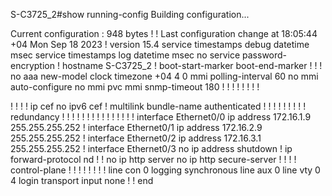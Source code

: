 S-C3725_2#show running-config
Building configuration...

Current configuration : 948 bytes
!
! Last configuration change at 18:05:44 +04 Mon Sep 18 2023
!
version 15.4
service timestamps debug datetime msec
service timestamps log datetime msec
no service password-encryption
!
hostname S-C3725_2
!
boot-start-marker
boot-end-marker
!
!
!
no aaa new-model
clock timezone +04 4 0
mmi polling-interval 60
no mmi auto-configure
no mmi pvc
mmi snmp-timeout 180
!
!
!
!
!
!
!
!


!
!
!
!
ip cef
no ipv6 cef
!
multilink bundle-name authenticated
!
!
!
!
!
!
!
!
!
redundancy
!
!
!
!
!
!
!
!
!
!
!
!
!
!
!
interface Ethernet0/0
 ip address 172.16.1.9 255.255.255.252
!
interface Ethernet0/1
 ip address 172.16.2.9 255.255.255.252
!
interface Ethernet0/2
 ip address 172.16.3.1 255.255.255.252
!
interface Ethernet0/3
 no ip address
 shutdown
!
ip forward-protocol nd
!
!
no ip http server
no ip http secure-server
!
!
!
!
control-plane
!
!
!
!
!
!
!
!
line con 0
 logging synchronous
line aux 0
line vty 0 4
 login
 transport input none
!
!
end
